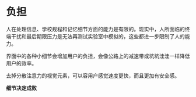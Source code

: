 # 负担

人在处理信息、学校规程和记忆细节方面的能力是有限的。现实中，人所面临的终端干扰和最后期限压力是无法再测试实验室中模拟的，这些都进一步限制了人的能力。

界面中的各种小细节会增加用户的负担，会像公路上的减速带或坑坑洼洼一样降低用户的效率。

去掉分散注意力的视觉元素，可以容用户感觉速度更快，而且更加有安全感。

**细节决定成败**

